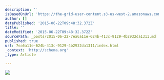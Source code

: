 ```yaml
---
description: ''
isBasedOnUrl: 'https://the-grid-user-content.s3-us-west-2.amazonaws.com/19a92167-ae33-4e9a-8314-172e77d66b0a.gif'
author: []
datePublished: '2015-06-22T09:48:32.372Z'
title: ''
dateModified: '2015-06-22T09:48:32.372Z'
sourcePath: _posts/2015-06-22-7ea6a11e-624b-413c-9129-4b2932da1311.md
published: true
url: 7ea6a11e-624b-413c-9129-4b2932da1311/index.html
_context: 'http://schema.org'
_type: Article

---
```

![](https://the-grid-user-content.s3-us-west-2.amazonaws.com/19a92167-ae33-4e9a-8314-172e77d66b0a.gif)